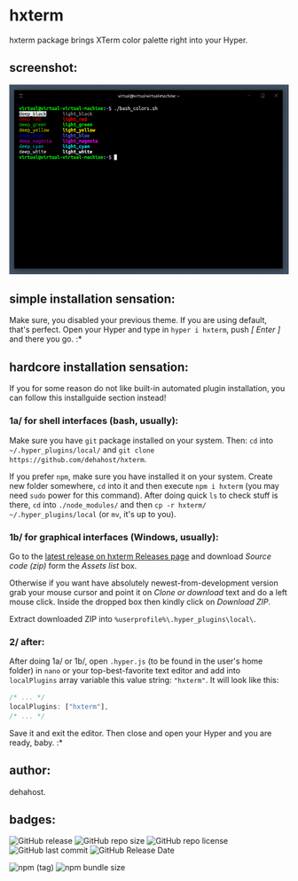 # hxterm
hxterm package brings XTerm color palette right into your Hyper.

## screenshot:
![screenshot](https://raw.githubusercontent.com/dehahost/hxterm/master/screenshot.png "screenshot")

## simple installation sensation:
Make sure, you disabled your previous theme. If you are using default, that's perfect.
Open your Hyper and type in `hyper i hxterm`, push _[ Enter ]_ and there you go. :*

## hardcore installation sensation:
If you for some reason do not like built-in automated plugin installation, you can follow this installguide section instead!

### 1a/ for shell interfaces (bash, usually):
Make sure you have `git` package installed on your system. Then:
`cd` into `~/.hyper_plugins/local/` and `git clone https://github.com/dehahost/hxterm`.

If you prefer `npm`, make sure you have installed it on your system. Create new folder somewhere, `cd` into it and then execute `npm i hxterm` (you may need `sudo` power for this command). After doing quick `ls` to check stuff is there, `cd` into `./node_modules/` and then `cp -r hxterm/ ~/.hyper_plugins/local` (or `mv`, it's up to you).

### 1b/ for graphical interfaces (Windows, usually):
Go to the [latest release on hxterm Releases page](https://github.com/dehahost/hxterm/releases/latest) and download _Source code (zip)_ form the _Assets list_ box.

Otherwise if you want have absolutely newest-from-development version grab your mouse cursor and point it on _Clone or download_ text and do a left mouse click. Inside the dropped box then kindly click on _Download ZIP_.

Extract downloaded ZIP into `%userprofile%\.hyper_plugins\local\`.

### 2/ after:
After doing 1a/ or 1b/, open `.hyper.js` (to be found in the user's home folder) in `nano` or your top-best-favorite text editor and add into `localPlugins` array variable this value string: `"hxterm"`.
It will look like this:
```javascript
/* ... */
localPlugins: ["hxterm"],
/* ... */
```
Save it and exit the editor. Then close and open your Hyper and you are ready, baby. :*

## author:
dehahost.

## badges:
![GitHub release](https://img.shields.io/github/release/dehahost/hxterm.svg?color=green&style=popout-square)
![GitHub repo size](https://img.shields.io/github/repo-size/dehahost/hxterm.svg?color=green&style=popout-square)
![GitHub repo license](https://img.shields.io/github/license/dehahost/hxterm.svg?style=flat-square)
![GitHub last commit](https://img.shields.io/github/last-commit/dehahost/hxterm.svg?style=popout-square)
![GitHub Release Date](https://img.shields.io/github/release-date/dehahost/hxterm.svg?style=popout-square)

![npm (tag)](https://img.shields.io/npm/v/hxterm/latest.svg?style=popout-square)
![npm bundle size](https://img.shields.io/bundlephobia/min/hxterm.svg?style=popout-square)
